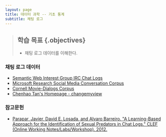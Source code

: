 ```yaml
---
layout: page
title: 데이터 과학 -- 기초 통계
subtitle: 채팅 로그
---
```


> ## 학습 목표 {.objectives}
>
> * 채팅 로그 데이터를 이해한다.

### 채팅 로그 데이터

* [Semantic Web Interest Group IRC Chat Logs](http://chatlogs.planetrdf.com/swig/)
* [Microsoft Research Social Media Conversation Corpus](http://research.microsoft.com/en-us/downloads/6096d3da-0c3b-42fa-a480-646929aa06f1/)
* [Cornell Movie-Dialogs Corpus](http://www.mpi-sws.org/~cristian/Cornell_Movie-Dialogs_Corpus.html)
* [Chenhao Tan's Homepage - changemyview](https://chenhaot.com/pages/changemyview.html)


### 참고문헌

* [Parapar, Javier, David E. Losada, and Alvaro Barreiro. "A Learning-Based Approach for the Identification of Sexual Predators in Chat Logs." CLEF (Online Working Notes/Labs/Workshop). 2012.](https://www.uni-weimar.de/medien/webis/events/pan-12/pan12-papers-final/pan12-author-identification/parapar12-notebook.pdf)
